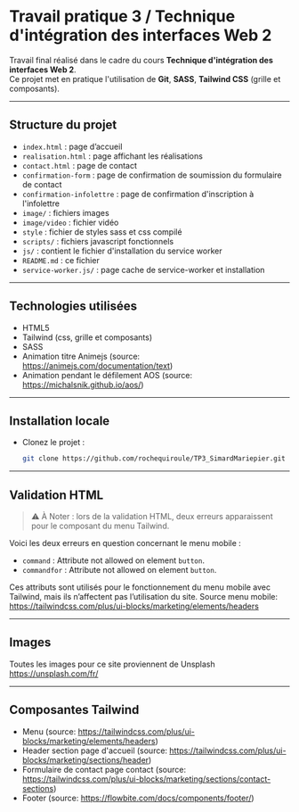 # Travail pratique 3 / Technique d'intégration des interfaces Web 2

Travail final réalisé dans le cadre du cours **Technique d'intégration des interfaces Web 2**.  
Ce projet met en pratique l'utilisation de **Git**, **SASS**, **Tailwind CSS** (grille et composants).

---

## Structure du projet

- `index.html` : page d’accueil
- `realisation.html` : page affichant les réalisations
- `contact.html` : page de contact
- `confirmation-form` : page de confirmation de soumission du formulaire de contact
- `confirmation-infolettre` : page de confirmation d'inscription à l'infolettre
- `image/` : fichiers images
- `image/video` : fichier vidéo
- `style` : fichier de styles sass et css compilé
- `scripts/` : fichiers javascript fonctionnels
- `js/` : contient le fichier d'installation du service worker
- `README.md` : ce fichier
- `service-worker.js/` : page cache de service-worker et installation

---

## Technologies utilisées

- HTML5
- Tailwind (css, grille et composants)
- SASS
- Animation titre Animejs (source: https://animejs.com/documentation/text)
- Animation pendant le défilement AOS (source: https://michalsnik.github.io/aos/)

---

## Installation locale

- Clonez le projet :
  ```bash
  git clone https://github.com/rochequiroule/TP3_SimardMariepier.git
  ```

---

## Validation HTML

> ⚠️ À Noter : lors de la validation HTML, deux erreurs apparaissent pour le composant du menu Tailwind.

Voici les deux erreurs en question concernant le menu mobile :

- `command` : Attribute not allowed on element `button`.
- `commandfor` : Attribute not allowed on element `button`.

Ces attributs sont utilisés pour le fonctionnement du menu mobile avec Tailwind, mais ils n’affectent pas l’utilisation du site.
Source menu mobile: https://tailwindcss.com/plus/ui-blocks/marketing/elements/headers

---

## Images

Toutes les images pour ce site proviennent de Unsplash
https://unsplash.com/fr/

---

## Composantes Tailwind

- Menu (source: https://tailwindcss.com/plus/ui-blocks/marketing/elements/headers)
- Header section page d'accueil (source: https://tailwindcss.com/plus/ui-blocks/marketing/sections/header)
- Formulaire de contact page contact (source: https://tailwindcss.com/plus/ui-blocks/marketing/sections/contact-sections)
- Footer (source: https://flowbite.com/docs/components/footer/)
